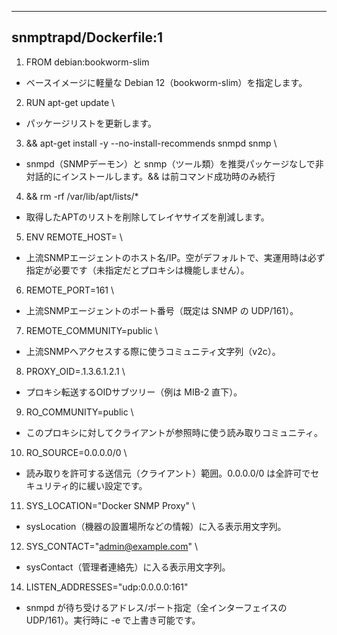 ---
## snmptrapd/Dockerfile:1
1. FROM debian:bookworm-slim
- ベースイメージに軽量な Debian 12（bookworm-slim）を指定します。
2. RUN apt-get update \
- パッケージリストを更新します。
3. && apt-get install -y --no-install-recommends snmpd snmp \
- snmpd（SNMPデーモン）と snmp（ツール類）を推奨パッケージなしで非対話的にインストールします。&& は前コマンド成功時のみ続行
4. && rm -rf /var/lib/apt/lists/*
- 取得したAPTのリストを削除してレイヤサイズを削減します。
5. ENV REMOTE_HOST= \
- 上流SNMPエージェントのホスト名/IP。空がデフォルトで、実運用時は必ず指定が必要です（未指定だとプロキシは機能しません）。
6. REMOTE_PORT=161 \
- 上流SNMPエージェントのポート番号（既定は SNMP の UDP/161）。
7. REMOTE_COMMUNITY=public \
- 上流SNMPへアクセスする際に使うコミュニティ文字列（v2c）。
8. PROXY_OID=.1.3.6.1.2.1 \
- プロキシ転送するOIDサブツリー（例は MIB-2 直下）。
9. RO_COMMUNITY=public \
- このプロキシに対してクライアントが参照時に使う読み取りコミュニティ。
10. RO_SOURCE=0.0.0.0/0 \
- 読み取りを許可する送信元（クライアント）範囲。0.0.0.0/0 は全許可でセキュリティ的に緩い設定です。
11. SYS_LOCATION="Docker SNMP Proxy" \
- sysLocation（機器の設置場所などの情報）に入る表示用文字列。
12. SYS_CONTACT="admin@example.com" \
- sysContact（管理者連絡先）に入る表示用文字列。
14. LISTEN_ADDRESSES="udp:0.0.0.0:161"
- snmpd が待ち受けるアドレス/ポート指定（全インターフェイスの UDP/161）。実行時に -e で上書き可能です。